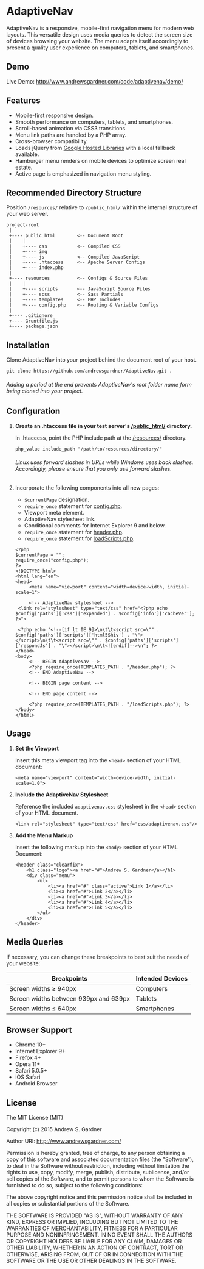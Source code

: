 # AdaptiveNav
AdaptiveNav is a responsive, mobile-first navigation menu for modern web layouts. This versatile design uses media queries to detect the screen size of devices browsing your website. The menu adapts itself accordingly to present a quality user experience on computers, tablets, and smartphones.

## Demo
Live Demo: http://www.andrewsgardner.com/code/adaptivenav/demo/

## Features
* Mobile-first responsive design.
* Smooth performance on computers, tablets, and smartphones.
* Scroll-based animation via CSS3 transitions.
* Menu link paths are handled by a PHP array.
* Cross-browser compatibility.
* Loads jQuery from [Google Hosted Libraries](https://developers.google.com/speed/libraries/#jquery) with a local fallback available.
* Hamburger menu renders on mobile devices to optimize screen real estate.
* Active page is emphasized in navigation menu styling.

## Recommended Directory Structure

Position ```/resources/``` relative to ```/public_html/``` within the internal structure of your web server.

```
project-root
 |
 +---- public_html        <-- Document Root
 |    |
 |    +---- css           <-- Compiled CSS
 |    +---- img
 |    +---- js            <-- Compiled JavaScript
 |    +---- .htaccess     <-- Apache Server Configs
 |    +---- index.php
 |
 +---- resources          <-- Configs & Source Files
 |    |
 |    +---- scripts       <-- JavaScript Source Files
 |    +---- scss          <-- Sass Partials
 |    +---- templates     <-- PHP Includes
 |    +---- config.php    <-- Routing & Variable Configs
 |
 +---- .gitignore
 +---- Gruntfile.js
 +---- package.json
```

## Installation

Clone AdaptiveNav into your project behind the document root of your host.

```
git clone https://github.com/andrewsgardner/AdaptiveNav.git .
```

###### Adding a period at the end prevents AdaptiveNav's root folder name form being cloned into your project.

## Configuration

1. **Create an .htaccess file in your test server's [/public_html/](https://github.com/andrewsgardner/AdaptiveNav/tree/master/public_html) directory.**

   In .htaccess, point the PHP include path at the [/resources/](https://github.com/andrewsgardner/AdaptiveNav/tree/master/resources) directory.
   
   ```
   php_value include_path "/path/to/resources/directory/"
   ```

   ###### Linux uses forward slashes in URLs while Windows uses back slashes. Accordingly, please ensure that you only use forward slashes.

2. Incorporate the following components into all new pages:
   
   * ```$currentPage``` designation.
   * ```require_once``` statement for [config.php](https://github.com/andrewsgardner/AdaptiveNav/blob/master/resources/config.php).
   * Viewport meta element.
   * AdaptiveNav stylesheet link.
   * Conditional comments for Internet Explorer 9 and below.
   * ```require_once``` statement for [header.php](https://github.com/andrewsgardner/AdaptiveNav/blob/master/resources/templates/header.php).
   * ```require_once``` statement for [loadScripts.php](https://github.com/andrewsgardner/AdaptiveNav/blob/master/resources/templates/loadScripts.php).
   
   ```
   <?php 
   $currentPage = "";
   require_once("config.php"); 
   ?>
   <!DOCTYPE html>
   <html lang="en">
   <head>
        <meta name="viewport" content="width=device-width, initial-scale=1">
        
        <!-- AdaptiveNav stylesheet -->
   	<link rel="stylesheet" type="text/css" href="<?php echo $config['paths']['css']['expanded'] . $config['info']['cacheVer']; ?>">
   	
   	<?php echo "<!--[if lt IE 9]>\n\t\t<script src=\"" . $config['paths']['scripts']['html5Shiv'] . "\"></script>\n\t\t<script src=\"" . $config['paths']['scripts']['respondJs'] . "\"></script>\n\t<![endif]-->\n"; ?>
   </head>
   <body>
        <!-- BEGIN AdaptiveNav -->
        <?php require_once(TEMPLATES_PATH . "/header.php"); ?>
        <!-- END AdaptiveNav -->
        
        <!-- BEGIN page content -->
        
        <!-- END page content -->
        
        <?php require_once(TEMPLATES_PATH . "/loadScripts.php"); ?>
   </body>
   </html>
   ```

## Usage
1. **Set the Viewport**

   Insert this meta viewport tag into the ```<head>``` section of your HTML document:

   ```<meta name="viewport" content="width=device-width, initial-scale=1.0">```

2. **Include the AdaptiveNav Stylesheet**

   Reference the included ```adaptivenav.css``` stylesheet in the ```<head>``` section of your HTML document.
   
   ```<link rel="stylesheet" type="text/css" href="css/adaptivenav.css"/>```

3. **Add the Menu Markup**

   Insert the following markup into the ```<body>``` section of your HTML Document:

   ```   
   <header class="clearfix">
	   <h1 class="logo"><a href="#">Andrew S. Gardner</a></h1>
	   <div class="menu">
		   <ul>
			   <li><a href="#" class="active">Link 1</a></li>
			   <li><a href="#">Link 2</a></li>
			   <li><a href="#">Link 3</a></li>
			   <li><a href="#">Link 4</a></li>
			   <li><a href="#">Link 5</a></li>
		   </ul>
	   </div>
   </header>
   ```
## Media Queries
If necessary, you can change these breakpoints to best suit the needs of your website:

   Breakpoints | Intended Devices
   ----------- | -------------
   Screen widths &#8805; 940px | Computers
   Screen widths between 939px and 639px | Tablets
   Screen widths &#8804; 640px | Smartphones

## Browser Support
* Chrome 10+
* Internet Explorer 9+
* Firefox 4+
* Opera 11+
* Safari 5.0.5+
* iOS Safari
* Android Browser

## License
The MIT License (MIT)

Copyright (c) 2015 Andrew S. Gardner

Author URI: http://www.andrewsgardner.com/

Permission is hereby granted, free of charge, to any person obtaining a copy
of this software and associated documentation files (the "Software"), to deal
in the Software without restriction, including without limitation the rights
to use, copy, modify, merge, publish, distribute, sublicense, and/or sell
copies of the Software, and to permit persons to whom the Software is
furnished to do so, subject to the following conditions:

The above copyright notice and this permission notice shall be included in
all copies or substantial portions of the Software.

THE SOFTWARE IS PROVIDED "AS IS", WITHOUT WARRANTY OF ANY KIND, EXPRESS OR
IMPLIED, INCLUDING BUT NOT LIMITED TO THE WARRANTIES OF MERCHANTABILITY,
FITNESS FOR A PARTICULAR PURPOSE AND NONINFRINGEMENT. IN NO EVENT SHALL THE
AUTHORS OR COPYRIGHT HOLDERS BE LIABLE FOR ANY CLAIM, DAMAGES OR OTHER
LIABILITY, WHETHER IN AN ACTION OF CONTRACT, TORT OR OTHERWISE, ARISING FROM,
OUT OF OR IN CONNECTION WITH THE SOFTWARE OR THE USE OR OTHER DEALINGS IN
THE SOFTWARE.

